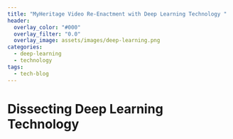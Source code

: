 ```yaml
---
title: "MyHeritage Video Re-Enactment with Deep Learning Technology "
header:
  overlay_color: "#000"
  overlay_filter: "0.0"
  overlay_image: assets/images/deep-learning.png
categories:
  - deep-learning
  - technology
tags:
  - tech-blog
---
```


# Dissecting Deep Learning Technology


